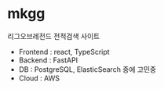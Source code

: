 # mkgg

리그오브레전드 전적검색 사이트

- Frontend : react, TypeScript
- Backend : FastAPI
- DB : PostgreSQL, ElasticSearch 중에 고민중 
- Cloud : AWS
